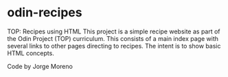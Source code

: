 # odin-recipes
TOP: Recipes using HTML
This project is a simple recipe website as part of the Odin Project (TOP) curriculum. This consists of a main index page with several links to other pages directing to recipes. The intent is to show basic HTML concepts.

Code by Jorge Moreno
